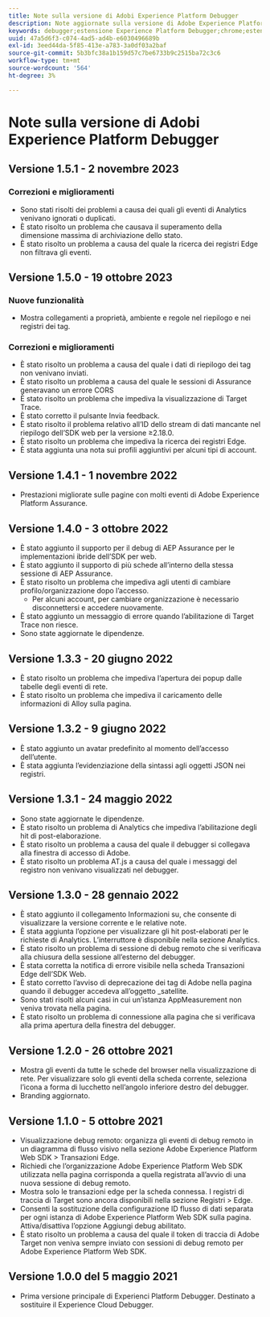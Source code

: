 ```yaml
---
title: Note sulla versione di Adobi Experience Platform Debugger
description: Note aggiornate sulla versione di Adobe Experience Platform Debugger.
keywords: debugger;estensione Experience Platform Debugger;chrome;estensione;note sulla versione
uuid: 47a5d6f3-c074-4ad5-ad4b-e6030496689b
exl-id: 3eed44da-5f85-413e-a783-3a0df03a2baf
source-git-commit: 5b3bfc38a1b159d57c7be6733b9c2515ba72c3c6
workflow-type: tm+mt
source-wordcount: '564'
ht-degree: 3%

---
```


# Note sulla versione di Adobi Experience Platform Debugger

## Versione 1.5.1 - 2 novembre 2023

### Correzioni e miglioramenti

* Sono stati risolti dei problemi a causa dei quali gli eventi di Analytics venivano ignorati o duplicati.
* È stato risolto un problema che causava il superamento della dimensione massima di archiviazione dello stato.
* È stato risolto un problema a causa del quale la ricerca dei registri Edge non filtrava gli eventi.

## Versione 1.5.0 - 19 ottobre 2023

### Nuove funzionalità

* Mostra collegamenti a proprietà, ambiente e regole nel riepilogo e nei registri dei tag.

### Correzioni e miglioramenti

* È stato risolto un problema a causa del quale i dati di riepilogo dei tag non venivano inviati.
* È stato risolto un problema a causa del quale le sessioni di Assurance generavano un errore CORS
* È stato risolto un problema che impediva la visualizzazione di Target Trace.
* È stato corretto il pulsante Invia feedback.
* È stato risolto il problema relativo all’ID dello stream di dati mancante nel riepilogo dell’SDK web per la versione ≥2.18.0.
* È stato risolto un problema che impediva la ricerca dei registri Edge.
* È stata aggiunta una nota sui profili aggiuntivi per alcuni tipi di account.

## Versione 1.4.1 - 1 novembre 2022

* Prestazioni migliorate sulle pagine con molti eventi di Adobe Experience Platform Assurance.

## Versione 1.4.0 - 3 ottobre 2022

* È stato aggiunto il supporto per il debug di AEP Assurance per le implementazioni ibride dell’SDK per web.
* È stato aggiunto il supporto di più schede all’interno della stessa sessione di AEP Assurance.
* È stato risolto un problema che impediva agli utenti di cambiare profilo/organizzazione dopo l’accesso.
   * Per alcuni account, per cambiare organizzazione è necessario disconnettersi e accedere nuovamente.
* È stato aggiunto un messaggio di errore quando l’abilitazione di Target Trace non riesce.
* Sono state aggiornate le dipendenze.

## Versione 1.3.3 - 20 giugno 2022

* È stato risolto un problema che impediva l’apertura dei popup dalle tabelle degli eventi di rete.
* È stato risolto un problema che impediva il caricamento delle informazioni di Alloy sulla pagina.

## Versione 1.3.2 - 9 giugno 2022

* È stato aggiunto un avatar predefinito al momento dell’accesso dell’utente.
* È stata aggiunta l’evidenziazione della sintassi agli oggetti JSON nei registri.

## Versione 1.3.1 - 24 maggio 2022

* Sono state aggiornate le dipendenze.
* È stato risolto un problema di Analytics che impediva l’abilitazione degli hit di post-elaborazione.
* È stato risolto un problema a causa del quale il debugger si collegava alla finestra di accesso di Adobe.
* È stato risolto un problema AT.js a causa del quale i messaggi del registro non venivano visualizzati nel debugger.

## Versione 1.3.0 - 28 gennaio 2022

* È stato aggiunto il collegamento Informazioni su, che consente di visualizzare la versione corrente e le relative note.
* È stata aggiunta l’opzione per visualizzare gli hit post-elaborati per le richieste di Analytics. L’interruttore è disponibile nella sezione Analytics.
* È stato risolto un problema di sessione di debug remoto che si verificava alla chiusura della sessione all’esterno del debugger.
* È stata corretta la notifica di errore visibile nella scheda Transazioni Edge dell’SDK Web.
* È stato corretto l’avviso di deprecazione dei tag di Adobe nella pagina quando il debugger accedeva all’oggetto _satellite.
* Sono stati risolti alcuni casi in cui un’istanza AppMeasurement non veniva trovata nella pagina.
* È stato risolto un problema di connessione alla pagina che si verificava alla prima apertura della finestra del debugger.

## Versione 1.2.0 - 26 ottobre 2021

* Mostra gli eventi da tutte le schede del browser nella visualizzazione di rete. Per visualizzare solo gli eventi della scheda corrente, seleziona l’icona a forma di lucchetto nell’angolo inferiore destro del debugger.
* Branding aggiornato.

## Versione 1.1.0 - 5 ottobre 2021

* Visualizzazione debug remoto: organizza gli eventi di debug remoto in un diagramma di flusso visivo nella sezione Adobe Experience Platform Web SDK > Transazioni Edge.
* Richiedi che l’organizzazione Adobe Experience Platform Web SDK utilizzata nella pagina corrisponda a quella registrata all’avvio di una nuova sessione di debug remoto.
* Mostra solo le transazioni edge per la scheda connessa. I registri di traccia di Target sono ancora disponibili nella sezione Registri > Edge.
* Consenti la sostituzione della configurazione ID flusso di dati separata per ogni istanza di Adobe Experience Platform Web SDK sulla pagina. Attiva/disattiva l’opzione Aggiungi debug abilitato.
* È stato risolto un problema a causa del quale il token di traccia di Adobe Target non veniva sempre inviato con sessioni di debug remoto per Adobe Experience Platform Web SDK.

## Versione 1.0.0 del 5 maggio 2021

* Prima versione principale di Experienci Platform Debugger. Destinato a sostituire il Experience Cloud Debugger.
